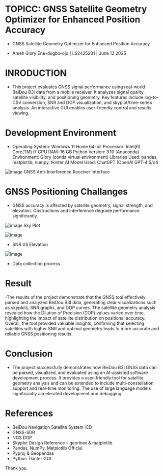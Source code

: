 
# TOPICC: GNSS Satellite Geometry Optimizer for Enhanced Position Accuracy

- GNSS Satellite Geometry Optimizer for Enhanced Position Accuracy

- Ameh Glory Ene-dugbo-ojo | LS2425231 | June 12 2025

# INRODUCTION
- This project evaluates GNSS signal performance using real-world BeiDou B3I data from a mobile receiver. It analyzes signal quality, satellite visibility, and positioning geometry. Key features include log-to-CSV conversion, SNR and DOP visualization, and skyplot/time-series analysis. An interactive GUI enables user-friendly control and results viewing.

# Development Environment
- Operating System: Windows 11 Home 64-bit Processor: Intel(R) Core(TM) i7 CPU RAM: 16 GB Python Version: 3.10 (Anaconda) Environment: Glory (conda virtual environment) Libraries Used: pandas, matplotlib, numpy, tkinter AI Model Used: ChatGPT (OpenAI GPT-4.5/o4

![image](https://github.com/user-attachments/assets/1f942b59-7f66-41f2-8c70-9440ed123f53)
GNSS Anti-Interference Receiver Interface

# GNSS Positioning Challanges
- GNSS accuracy is affected by satellite geometry, signal strength, and elevation. Obstructions and interference degrade performance significantly.


![image](https://github.com/user-attachments/assets/76ff3eca-1546-486d-afdf-c022998885d6)
Sky Plot

![image](https://github.com/user-attachments/assets/c808908c-e40d-4907-83f3-be8d72d7e1fe)
-  SNR VS Elevation

![image](https://github.com/user-attachments/assets/47f9ebc1-1ba1-4cf5-9bf4-76c3166d2adc)
- Data collection process

# Result
-The results of the project demonstrate that the GNSS tool effectively parsed and analyzed BeiDou B3I data, generating clear visualizations such as skyplots, SNR graphs, and DOP curves. The satellite geometry analysis revealed how the Dilution of Precision (DOP) values varied over time, highlighting the impact of satellite distribution on positional accuracy. Overall, the tool provided valuable insights, confirming that selecting satellites with higher SNR and optimal geometry leads to more accurate and reliable GNSS positioning results.

# Conclusion
- The project successfully demonstrates how BeiDou B3I GNSS data can be parsed, visualized, and evaluated using an AI-assisted software development process. It provides a user-friendly tool for satellite geometry analysis and can be extended to include multi-constellation support and real-time monitoring. The use of large language models significantly accelerated development and debugging.



# References
- BeiDou Navigation Satellite System ICD
- GNSS-SDR
- NGS DOP
- Skyplot Design Reference – georinex & matplotlib
- Pandas, NumPy, Matplotlib Official
- Pyproj & Geopandas
- Python Tkinter GUI

Thank you.





